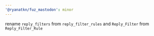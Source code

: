 ```yaml
---
'@ryanatkn/fuz_mastodon': minor
---
```


rename `reply_filters` from `reply_filter_rules` and `Reply_Filter` from `Reply_Filter_Rule`
